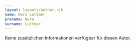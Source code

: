 ```yaml
---
layout: layouts/author.njk
name: Nora Luttmer
prename: Nora
surname: Luttmer
---
```

Keine zusätzlichen Informationen verfügbar für diesen Autor.
